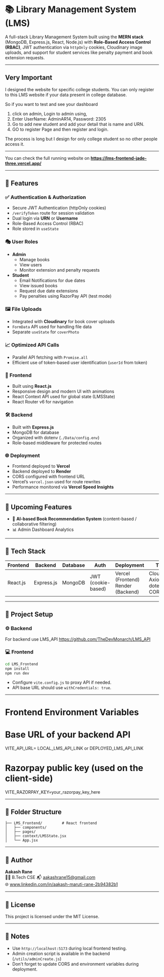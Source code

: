 # 📚 Library Management System (LMS)

A full-stack Library Management System built using the **MERN stack** (MongoDB, Express.js, React, Node.js) with **Role-Based Access Control (RBAC)**, JWT authentication via `httpOnly` cookies, Cloudinary image uploads, and support for student services like penalty payment and book extension requests.

---

## Very Important
I designed the website for specific college students.
You can only register to this LMS website if your data present in college database.

So if you want to test and see your dashboard
1) click on admin, Login to admin using,
2) Enter UserName: AdminAR14, Password: 2305
3) Go to add new student and add your detail that is name and URN. 
4) GO to register Page and then register and login.

The process is long but I design for only college student so no other people access it. 


---

You can check the full running website on
**https://lms-frontend-jade-three.vercel.app/**

---

## 🚀 Features

### ✅ Authentication & Authorization
- Secure JWT Authentication (httpOnly cookies)
- `/verifyToken` route for session validation
- Dual login via **URN** or **Username**
- Role-Based Access Control (RBAC)
- Role stored in `useState`
### 🎭 User Roles
- **Admin**
  - Manage books
  - View users
  - Monitor extension and penalty requests
- **Student**
  - Email Notifications for due dates
  - View issued books
  - Request due date extensions
  - Pay penalties using RazorPay API (test mode)

### 🖼️ File Uploads
- Integrated with **Cloudinary** for book cover uploads
- `FormData` API used for handling file data
- Separate `useState` for `coverPhoto`

### 📈 Optimized API Calls
- Parallel API fetching with `Promise.all`
- Efficient use of token-based user identification (`userId` from token)

### 📱 Frontend
- Built using **React.js**
- Responsive design and modern UI with animations
- React Context API used for global state (LMSState)
- React Router v6 for navigation

### 🛠️ Backend
- Built with **Express.js**
- MongoDB for database
- Organized with dotenv (`./Data/config.env`)
- Role-based middleware for protected routes

### 🌐 Deployment
- Frontend deployed to **Vercel**
- Backend deployed to **Render**
- CORS configured with frontend URL
- Vercel’s `vercel.json` used for route rewrites
- Performance monitored via **Vercel Speed Insights**

---

## 🌟 Upcoming Features
- 📖 **AI-based Book Recommendation System** (content-based / collaborative filtering)
- 📊 Admin Dashboard Analytics

---

## 🧠 Tech Stack

| Frontend      | Backend     | Database | Auth       | Deployment       | Tools         |
|---------------|-------------|----------|------------|------------------|---------------|
| React.js      | Express.js  | MongoDB  | JWT (cookie-based) | Vercel (Frontend) <br> Render (Backend) | Cloudinary, Axios, dotenv, CORS |

---

## 🧪 Project Setup

### ⚙️ Backend
For backend use LMS_API
https://github.com/TheDevMonarch/LMS_API


### 💻 Frontend
```bash
cd LMS_Frontend
npm install
npm run dev
```

- Configure `vite.config.js` to proxy API if needed.
- API base URL should use `withCredentials: true`.

---

# Frontend Environment Variables

# Base URL of your backend API
VITE_API_URL= LOCAL_LMS_API_LINK or DEPLOYED_LMS_API_LINK

# Razorpay public key (used on the client-side)
VITE_RAZORPAY_KEY=your_razorpay_key_here

---

## 📁 Folder Structure

```
├── LMS_Frontend/         # React frontend
│   ├── components/
│   ├── pages/
│   ├── context/LMSState.jsx
│   └── App.jsx
```

---

## 🤝 Author

**Aakash Rane**  
👨‍🎓 B.Tech CSE 
📬 aakashrane15@gmail.com  
🌐 www.linkedin.com/in/aakash-maruti-rane-2b94382b1

---

## 📜 License

This project is licensed under the MIT License.

---

## 📝 Notes

- Use `http://localhost:5173` during local frontend testing.
- Admin creation script is available in the backend (`/utils/adminCreate.js`)
- Don't forget to update CORS and environment variables during deployment.